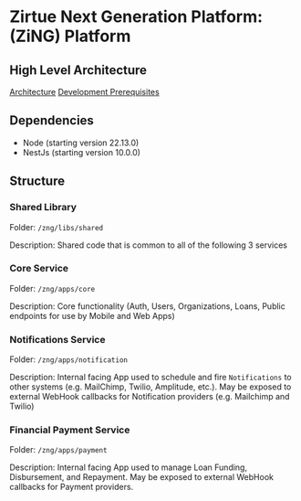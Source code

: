 # Zirtue Next Generation Platform: (ZiNG) Platform

## High Level Architecture
[Architecture](docs/high-level-architecture.md)
[Development Prerequisites](docs/developer-prerequisites.md)

## Dependencies
- Node (starting version 22.13.0)
- NestJs (starting version 10.0.0)

## Structure
### Shared Library
Folder: `/zng/libs/shared`

Description: Shared code that is common to all of the following 3 services

### Core Service
Folder: `/zng/apps/core`

Description: Core functionality (Auth, Users, Organizations, Loans, Public endpoints for use by Mobile and Web Apps)

### Notifications Service
Folder: `/zng/apps/notification`

Description: Internal facing App used to schedule and fire `Notifications` to other systems (e.g. MailChimp, Twilio, Amplitude, etc.). May be exposed to external WebHook callbacks for Notification providers (e.g. Mailchimp and Twilio)

### Financial Payment Service
Folder: `/zng/apps/payment`

Description: Internal facing App used to manage Loan Funding, Disbursement, and Repayment. May be exposed to external WebHook callbacks for Payment providers.

